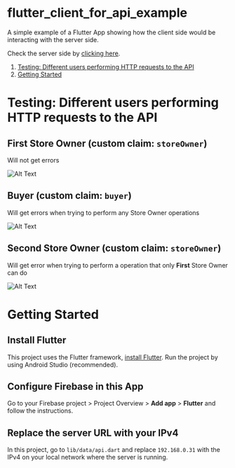 # flutter_client_for_api_example

A simple example of a Flutter App showing
how the client side would be interacting with the server side.

Check the server side by [clicking here](https://github.com/WiseTap/api-example-firebase-nodejs).

1. [Testing: Different users performing HTTP requests to the API](#testing-different-users-performing-http-requests-to-the-api)
2. [Getting Started](#getting-started)
 
# Testing: Different users performing HTTP requests to the API

## First Store Owner (custom claim: `storeOwner`)
Will not get errors

![Alt Text](gifs/store-owner-1.gif)

## Buyer (custom claim: `buyer`)
Will get errors when trying to perform any Store Owner operations

![Alt Text](gifs/buyer.gif)

## Second Store Owner (custom claim: `storeOwner`)
Will get error when trying to perform a operation that only **First** Store Owner can do

![Alt Text](gifs/store-owner-2.gif)

# Getting Started

## Install Flutter
This project uses the Flutter framework, [install Flutter](https://docs.flutter.dev/get-started/install).
Run the project by using Android Studio (recommended).

## Configure Firebase in this App
Go to your Firebase project > Project Overview > **Add app** > **Flutter**
and follow the instructions.

## Replace the server URL with your IPv4
In this project, go to `lib/data/api.dart` and replace `192.168.0.31`
with the IPv4 on your local network where the server is running.
